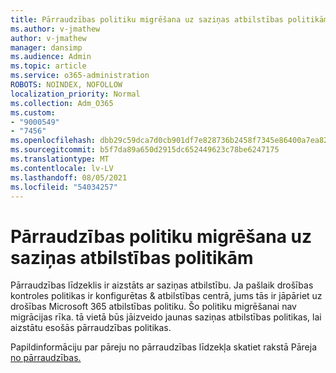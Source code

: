 ```yaml
---
title: Pārraudzības politiku migrēšana uz saziņas atbilstības politikām
ms.author: v-jmathew
author: v-jmathew
manager: dansimp
ms.audience: Admin
ms.topic: article
ms.service: o365-administration
ROBOTS: NOINDEX, NOFOLLOW
localization_priority: Normal
ms.collection: Adm_O365
ms.custom:
- "9000549"
- "7456"
ms.openlocfilehash: dbb29c59dca7d0cb901df7e828736b2458f7345e86400a7ea823cf654cd0891e
ms.sourcegitcommit: b5f7da89a650d2915dc652449623c78be6247175
ms.translationtype: MT
ms.contentlocale: lv-LV
ms.lasthandoff: 08/05/2021
ms.locfileid: "54034257"
---
```

# <a name="migrate-supervision-policies-to-communication-compliance-policies"></a>Pārraudzības politiku migrēšana uz saziņas atbilstības politikām

Pārraudzības līdzeklis ir aizstāts ar saziņas atbilstību. Ja pašlaik drošības kontroles politikas ir konfigurētas & atbilstības centrā, jums tās ir jāpāriet uz drošības Microsoft 365 atbilstības politiku. Šo politiku migrēšanai nav migrācijas rīka. tā vietā būs jāizveido jaunas saziņas atbilstības politikas, lai aizstātu esošās pārraudzības politikas.

Papildinformāciju par pāreju no pārraudzības līdzekļa skatiet rakstā Pāreja [no pārraudzības.](https://go.microsoft.com/fwlink/?linkid=2128750)
